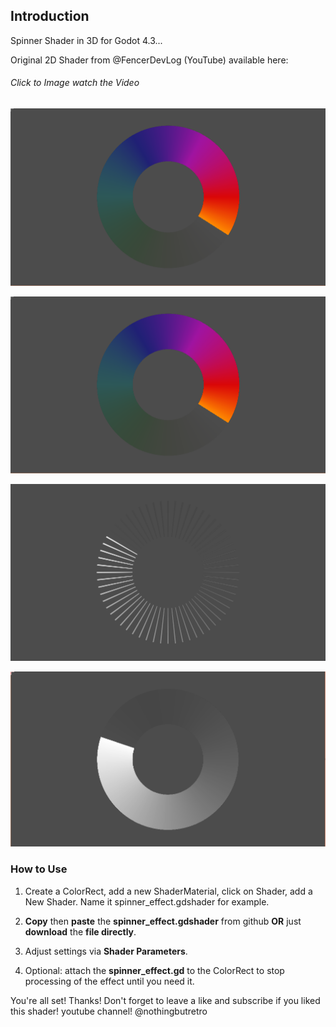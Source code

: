 ## Introduction

Spinner Shader in 3D for Godot 4.3...

Original 2D Shader from @FencerDevLog (YouTube) available here:
###### Click to Image watch the Video
[![Watch the video](https://github.com/mikecabral/Godot_4/blob/main/Shaders/Spinner_Shader_3D/thumbnail.PNG)](https://www.youtube.com/watch?v=KS67q_pOcD0)

![Alt text](https://github.com/mikecabral/Godot_4/blob/main/Shaders/Spinner_Shader_3D/thumbnail.PNG)

![Alt text](https://github.com/mikecabral/Godot_4/blob/main/Shaders/Spinner_Shader_3D/thumbnail2.PNG)

![Alt text](https://github.com/mikecabral/Godot_4/blob/main/Shaders/Spinner_Shader_3D/thumbnail3.PNG)

### How to Use

1. Create a ColorRect, add a new ShaderMaterial, click on Shader, add a New Shader. Name it spinner_effect.gdshader for example.

2. **Copy** then **paste** the **spinner_effect.gdshader** from github **OR** just **download** the **file directly**.

3. Adjust settings via **Shader Parameters**.

4. Optional: attach the **spinner_effect.gd** to the ColorRect to stop processing of the effect until you need it.

You're all set! Thanks!
Don't forget to leave a like and subscribe if you liked this shader!
youtube channel! @nothingbutretro